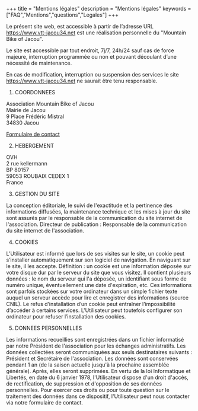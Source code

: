 +++
title = "Mentions légales"
description = "Mentions légales"
keywords = ["FAQ","Mentions","questions","Legales"]
+++

Le présent site web, est accessible à partir de l’adresse URL https://www.vtt-jacou34.net est une réalisation personnelle du "Mountain Bike of Jacou".

Le site est accessible par tout endroit, 7j/7, 24h/24 sauf cas de force majeure, interruption programmée ou non et pouvant découlant d’une nécessité de maintenance.

En cas de modification, interruption ou suspension des services le site https://www.vtt-jacou34.net ne saurait être tenu responsable.

1. COORDONNEES

Association Mountain Bike of Jacou  
Mairie de Jacou  
9 Place Frédéric Mistral  
34830 Jacou  

[Formulaire de contact](/contact)

2. HEBERGEMENT

OVH  
2 rue kellermann  
BP 80157  
59053 ROUBAIX CEDEX 1  
France  

3. GESTION DU SITE

La conception éditoriale, le suivi de l'exactitude et la pertinence des informations diffusées, la maintenance technique et les mises à jour du site sont assurés par le responsable de la communication du site internet de l'association.
Directeur de publication : Responsable de la communication du site internet de l'association.

4. COOKIES

L’Utilisateur est informé que lors de ses visites sur le site, un cookie peut s’installer automatiquement sur son logiciel de navigation.
En naviguant sur le site, il les accepte.
Définition : un cookie est une information déposée sur votre disque dur par le serveur du site que vous visitez. Il contient plusieurs données : le nom du serveur qui l'a déposée, un identifiant sous forme de numéro unique, éventuellement une date d'expiration, etc. Ces informations sont parfois stockées sur votre ordinateur dans un simple fichier texte auquel un serveur accède pour lire et enregistrer des informations (source CNIL).
Le refus d’installation d’un cookie peut entraîner l’impossibilité d’accéder à certains services. L'Utilisateur peut toutefois configurer son ordinateur pour refuser l’installation des cookies.

5. DONNEES PERSONNELLES

Les informations recueillies sont enregistrées dans un fichier informatisé par notre Président de l'association pour les échanges administratifs.
Les données collectées seront communiquées aux seuls destinataires suivants : Président et Secrétaire de l'association.
Les données sont conservées pendant 1 an (de la saison actuelle jusqu'à la prochaine assemblée générale). Après, elles seront supprimées.
En vertu de la loi Informatique et Libertés, en date du 6 janvier 1978, l'Utilisateur dispose d'un droit d'accès, de rectification, de suppression et d'opposition de ses données personnelles.
Pour exercer ces droits ou pour toute question sur le traitement des données dans ce dispositif, l'Utilisateur peut nous contacter via notre formulaire de contact. 
